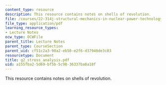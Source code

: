 ```yaml
---
content_type: resource
description: This resource contains notes on shells of revolution.
file: /courses/22-314j-structural-mechanics-in-nuclear-power-technology-fall-2006/a155fba25d69bf5b5c9836337ba8a18f_g2_stress_analysis.pdf
file_type: application/pdf
learning_resource_types:
- Lecture Notes
ocw_type: OCWFile
parent_title: Lecture Notes
parent_type: CourseSection
parent_uid: cf51c2a3-90a2-eb50-e2f6-d37940de3c03
resourcetype: Document
title: g2_stress_analysis.pdf
uid: a155fba2-5d69-bf5b-5c98-36337ba8a18f
---
```

This resource contains notes on shells of revolution.

